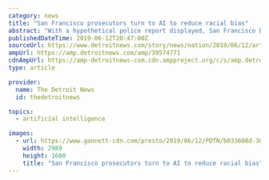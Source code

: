 ```yaml
---
category: news
title: "San Francisco prosecutors turn to AI to reduce racial bias"
abstract: "With a hypothetical police report displayed, San Francisco District Attorney George Gascon talks about the implementation of an artificial intelligence tool to remove potential for bias in charging decisions during a news conference Wednesday, June 12 ..."
publishedDateTime: 2019-06-12T20:47:00Z
sourceUrl: https://www.detroitnews.com/story/news/nation/2019/06/12/artificial-intelligence-crime/39574771/
ampUrl: https://amp.detroitnews.com/amp/39574771
cdnAmpUrl: https://amp-detroitnews-com.cdn.ampproject.org/c/s/amp.detroitnews.com/amp/39574771
type: article

provider:
  name: The Detroit News
  id: thedetroitnews

topics:
  - artificial intelligence

images:
  - url: https://www.gannett-cdn.com/presto/2019/06/12/PDTN/b033608d-30f1-4484-808b-dc9c9754e860-AP19163706300203.jpg?crop=1023,575,x1,y53&width=3200&height=1680&fit=bounds
    width: 2989
    height: 1680
    title: "San Francisco prosecutors turn to AI to reduce racial bias"
---
```

